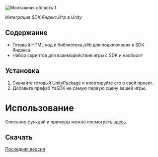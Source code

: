 ![Монтажная область 1](https://user-images.githubusercontent.com/62552418/205439375-fc552ce6-7fa6-49c4-b15e-39c9b6734d1a.png)

_Интеграция SDK Яндекс.Игр в Unity_


## Содержание

- Готовый HTML код и библиотека _jslib_ для подключения к SDK Яндекса
- Набор скриптов для взаимодействия игры с SDK и наоборот

## Установка

1. Скачайте готовый [UnityPackage](https://github.com/LogicZepochka/YSDK-Unity/releases/) и ипортируйте его в свой проект.
2. Добавьте префаб YaSDK на самую первую сцену вашей игры.

# Использование
Описание функций и примеры можно посмотреть [здесь](https://github.com/LogicZepochka/YSDK-Unity/wiki/%D0%92%D0%B7%D0%B0%D0%B8%D0%BC%D0%BE%D0%B4%D0%B5%D0%B9%D1%81%D1%82%D0%B2%D0%B8%D0%B5)

## Скачать ##

[Последняя версия](https://github.com/LogicZepochka/YSDK-Unity/releases/)
